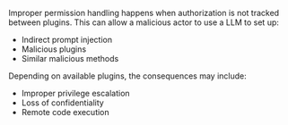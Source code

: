 Improper permission handling happens when authorization is not tracked between plugins. This can allow a malicious actor to use a LLM to set up:
- Indirect prompt injection
- Malicious plugins
- Similar malicious methods

Depending on available plugins, the consequences may include:
- Improper privilege escalation
- Loss of confidentiality
- Remote code execution

